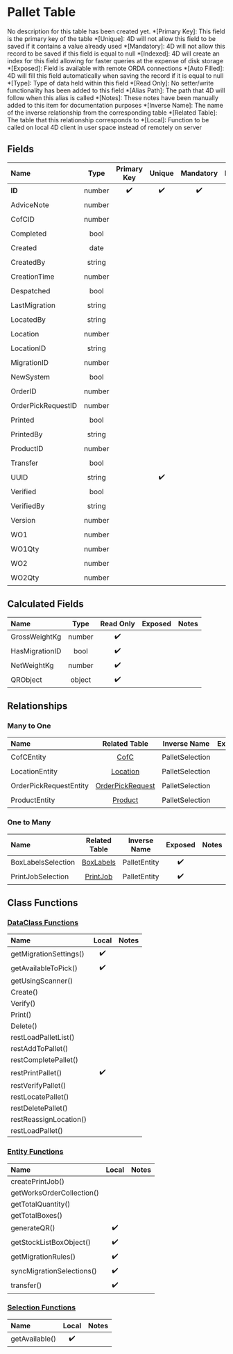 ﻿# Pallet Table
No description for this table has been created yet.
*[Primary Key]: This field is the primary key of the table
*[Unique]: 4D will not allow this field to be saved if it contains a value already used
*[Mandatory]: 4D will not allow this record to be saved if this field is equal to null
*[Indexed]: 4D will create an index for this field allowing for faster queries at the expense of disk storage
*[Exposed]: Field is available with remote ORDA connections
*[Auto Filled]: 4D will fill this field automatically when saving the record if it is equal to null
*[Type]: Type of data held within this field
*[Read Only]: No setter/write functionality has been added to this field
*[Alias Path]: The path that 4D will follow when this alias is called
*[Notes]: These notes have been manually added to this item for documentation purposes
*[Inverse Name]: The name of the inverse relationship from the corresponding table
*[Related Table]: The table that this relationship corresponds to
*[Local]: Function to be called on local 4D client in user space instead of remotely on server
## Fields

|Name|Type|Primary Key|Unique|Mandatory|Indexed|Exposed|Auto Filled|Notes|
|:---|:---:|:---:|:---:|:---:|:---:|:---:|:---:|:---:|
|**ID**|number|✔️|✔️|✔️|✔️|✔️|✔️||
|AdviceNote|number|||||✔️|||
|CofCID|number||||✔️|✔️|||
|Completed|bool||||✔️|✔️|||
|Created|date|||||✔️|||
|CreatedBy|string|||||✔️|||
|CreationTime|number|||||✔️|||
|Despatched|bool||||✔️|✔️|||
|LastMigration|string|||||✔️|||
|LocatedBy|string|||||✔️|||
|Location|number|||||✔️|||
|LocationID|string||||✔️|✔️|||
|MigrationID|number|||||✔️|||
|NewSystem|bool||||✔️|✔️|||
|OrderID|number|||||✔️|||
|OrderPickRequestID|number||||✔️|✔️|||
|Printed|bool||||✔️|✔️|||
|PrintedBy|string|||||✔️|||
|ProductID|number||||✔️|✔️|||
|Transfer|bool|||||✔️|||
|UUID|string||✔️||✔️|✔️|✔️||
|Verified|bool||||✔️|✔️|||
|VerifiedBy|string|||||✔️|||
|Version|number||||✔️|✔️|||
|WO1|number|||||✔️|||
|WO1Qty|number|||||✔️|||
|WO2|number|||||✔️|||
|WO2Qty|number|||||✔️|||

## Calculated Fields

|Name|Type|Read Only|Exposed|Notes|
|:---|:---:|:---:|:---:|:---:|
|GrossWeightKg|number|✔️|||
|HasMigrationID|bool|✔️|||
|NetWeightKg|number|✔️|||
|QRObject|object|✔️|||

## Relationships
### Many to One

|Name|Related Table|Inverse Name|Exposed|Notes|
|:---|:---:|:---:|:---:|:---:|
|CofCEntity|[CofC](CofC.md)|PalletSelection|✔️||
|LocationEntity|[Location](Location.md)|PalletSelection|✔️||
|OrderPickRequestEntity|[OrderPickRequest](OrderPickRequest.md)|PalletSelection|✔️||
|ProductEntity|[Product](Product.md)|PalletSelection|✔️||

### One to Many

|Name|Related Table|Inverse Name|Exposed|Notes|
|:---|:---:|:---:|:---:|:---:|
|BoxLabelsSelection|[BoxLabels](BoxLabels.md)|PalletEntity|✔️||
|PrintJobSelection|[PrintJob](PrintJob.md)|PalletEntity|✔️||

## Class Functions

### [DataClass Functions](https://github.com/synthotec/SynthoTec-4D/blob/main/Project/Sources/Classes/Pallet.4dm)

|Name|Local|Notes|
|:---|:---:|:---:|
|getMigrationSettings()|✔️||
|getAvailableToPick()|✔️||
|getUsingScanner()|||
|Create()|||
|Verify()|||
|Print()|||
|Delete()|||
|restLoadPalletList()|||
|restAddToPallet()|||
|restCompletePallet()|||
|restPrintPallet()|✔️||
|restVerifyPallet()|||
|restLocatePallet()|||
|restDeletePallet()|||
|restReassignLocation()|||
|restLoadPallet()|||

### [Entity Functions](https://github.com/synthotec/SynthoTec-4D/blob/main/Project/Sources/Classes/PalletEntity.4dm)

|Name|Local|Notes|
|:---|:---:|:---:|
|createPrintJob()|||
|getWorksOrderCollection()|||
|getTotalQuantity()|||
|getTotalBoxes()|||
|generateQR()|✔️||
|getStockListBoxObject()|✔️||
|getMigrationRules()|✔️||
|syncMigrationSelections()|✔️||
|transfer()|✔️||

### [Selection Functions](https://github.com/synthotec/SynthoTec-4D/blob/main/Project/Sources/Classes/PalletSelection.4dm)

|Name|Local|Notes|
|:---|:---:|:---:|
|getAvailable()|✔️||